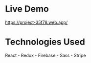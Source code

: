 # Live Demo

https://project-35f78.web.app/

# Technologies Used

React - Redux - Firebase - Sass - Stripe
